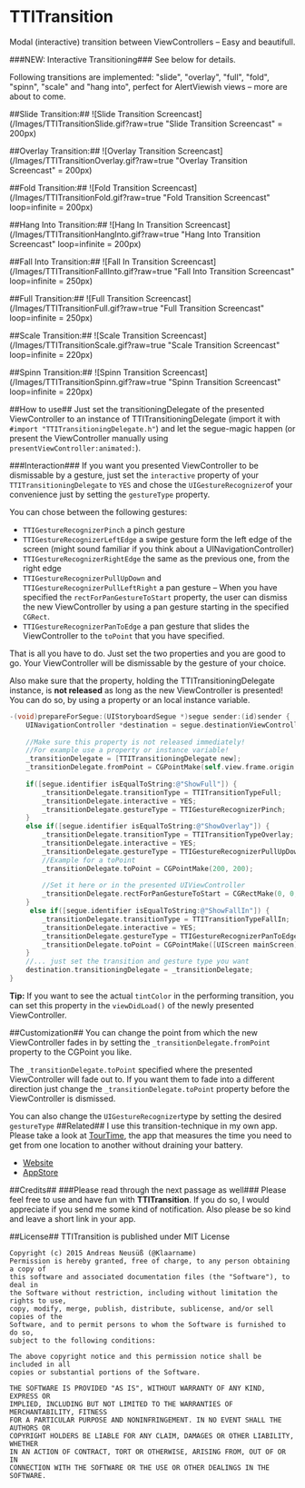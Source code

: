TTITransition
=============

Modal (interactive) transition between ViewControllers – Easy and beautifull.

###NEW: Interactive Transitioning###
See below for details.




Following transitions are implemented: "slide", "overlay", "full", "fold", "spinn", "scale" and "hang into", perfect for AlertViewish views – more are about to come.

##Slide Transition:##
![Slide Transition Screencast](/Images/TTITransitionSlide.gif?raw=true "Slide Transition Screencast" = 200px)

##Overlay Transition:##
![Overlay Transition Screencast](/Images/TTITransitionOverlay.gif?raw=true "Overlay Transition Screencast"  = 200px) 


##Fold Transition:##
![Fold Transition Screencast](/Images/TTITransitionFold.gif?raw=true "Fold Transition Screencast" loop=infinite  = 200px)

##Hang Into Transition:##
![Hang In Transition Screencast](/Images/TTITransitionHangInto.gif?raw=true "Hang Into Transition Screencast" loop=infinite  = 200px)

##Fall Into Transition:##
![Fall In Transition Screencast](/Images/TTITransitionFallInto.gif?raw=true "Fall Into Transition Screencast" loop=infinite  = 250px)

##Full Transition:##
![Full Transition Screencast](/Images/TTITransitionFull.gif?raw=true "Full Transition Screencast" loop=infinite  = 250px)

##Scale Transition:##
![Scale Transition Screencast](/Images/TTITransitionScale.gif?raw=true "Scale Transition Screencast" loop=infinite  = 220px)

##Spinn Transition:##
![Spinn Transition Screencast](/Images/TTITransitionSpinn.gif?raw=true "Spinn Transition Screencast" loop=infinite  = 220px)




##How to use##
Just set the transitioningDelegate of the presented ViewController to an instance of TTITransitioningDelegate (import it with `#import "TTITransitioningDelegate.h"`) and let the segue-magic happen (or present the ViewController manually using ```presentViewController:animated:```).

###Interaction###
If you want you presented ViewController to be dismissable by a gesture, just set the ```interactive``` property of your ```TTITransitioningDelegate``` to ```YES``` and chose the ```UIGestureRecognizer```of your convenience just by setting the ```gestureType``` property.

You can chose between the following gestures:
* ```TTIGestureRecognizerPinch``` a pinch gesture
* ```TTIGestureRecognizerLeftEdge``` a swipe gesture form the left edge of the screen (might sound familiar if you think about a UINavigationController)
* ```TTIGestureRecognizerRightEdge``` the same as the previous one, from the right edge
* ```TTIGestureRecognizerPullUpDown``` and ```TTIGestureRecognizerPullLeftRight``` a pan gesture – When you have specified the ```rectForPanGestureToStart``` property, the user can dismiss the new ViewController by using a pan gesture starting in the specified ```CGRect```.
* ```TTIGestureRecognizerPanToEdge``` a pan gesture that slides the ViewController to the ```toPoint``` that you have specified.

That is all you have to do. Just set the two properties and you are good to go. Your ViewController will be dismissable by the gesture of your choice.

Also make sure that the property, holding the TTITransitioningDelegate instance, is **not released** as long as the new ViewController is presented!
You can do so, by using a property or an local instance variable.


```Objective-C
-(void)prepareForSegue:(UIStoryboardSegue *)segue sender:(id)sender {
    UINavigationController *destination = segue.destinationViewController;
    
    //Make sure this property is not released immediately!
    //For example use a property or instance variable!
    _transitionDelegate = [TTITransitioningDelegate new];
    _transitionDelegate.fromPoint = CGPointMake(self.view.frame.origin.x+(self.view.frame.size.width/2), self.view.frame.origin.y+(self.view.frame.size.height/2));
    
    if([segue.identifier isEqualToString:@"ShowFull"]) {
        _transitionDelegate.transitionType = TTITransitionTypeFull;
        _transitionDelegate.interactive = YES;
        _transitionDelegate.gestureType = TTIGestureRecognizerPinch;
    }
    else if([segue.identifier isEqualToString:@"ShowOverlay"]) {
        _transitionDelegate.transitionType = TTITransitionTypeOverlay;
        _transitionDelegate.interactive = YES;
        _transitionDelegate.gestureType = TTIGestureRecognizerPullUpDown;
        //Example for a toPoint
        _transitionDelegate.toPoint = CGPointMake(200, 200);
        
        //Set it here or in the presented UIViewController
        _transitionDelegate.rectForPanGestureToStart = CGRectMake(0, 0, 100, 100);
    }
     else if([segue.identifier isEqualToString:@"ShowFallIn"]) {
        _transitionDelegate.transitionType = TTITransitionTypeFallIn;
        _transitionDelegate.interactive = YES;
        _transitionDelegate.gestureType = TTIGestureRecognizerPanToEdge;
        _transitionDelegate.toPoint = CGPointMake([UIScreen mainScreen].bounds.size.width/2.0, 0);
    }
    //... just set the transition and gesture type you want
    destination.transitioningDelegate = _transitionDelegate;
}

```

**Tip:**
If you want to see the actual ```tintColor``` in the performing transition, you can set this property in the ```viewDidLoad()``` of the newly presented ViewController.

##Customization##
You can change the point from which the new ViewController fades in by setting the `_transitionDelegate.fromPoint` property to the CGPoint you like.

The ```_transitionDelegate.toPoint``` specified where the presented ViewController will fade out to. 
If you want them to fade into a different direction just change the `_transitionDelegate.toPoint` property before the ViewController is dismissed.

You can also change the ```UIGestureRecognizer```type by setting the desired ```gestureType```
##Related##
I use this transition-technique in my own app.
Please take a look at [TourTime](https://anerma.de/TourTime/), the app that measures the time you need to get from one location to another without draining your battery.
- [Website](https://anerma.de/TourTime/)
- [AppStore](https://itunes.apple.com/app/id848979893)

##Credits##
###Please read through the next passage as well###
Please feel free to use and have fun with **TTITransition**. If you do so, I would appreciate if you send me some kind of notification.
Also please be so kind and leave a short link in your app.

##License##
TTITransition is published under MIT License

    Copyright (c) 2015 Andreas Neusüß (@Klaarname)
    Permission is hereby granted, free of charge, to any person obtaining a copy of
    this software and associated documentation files (the "Software"), to deal in
    the Software without restriction, including without limitation the rights to use,
    copy, modify, merge, publish, distribute, sublicense, and/or sell copies of the
    Software, and to permit persons to whom the Software is furnished to do so,
    subject to the following conditions:

    The above copyright notice and this permission notice shall be included in all
    copies or substantial portions of the Software.

    THE SOFTWARE IS PROVIDED "AS IS", WITHOUT WARRANTY OF ANY KIND, EXPRESS OR
    IMPLIED, INCLUDING BUT NOT LIMITED TO THE WARRANTIES OF MERCHANTABILITY, FITNESS
    FOR A PARTICULAR PURPOSE AND NONINFRINGEMENT. IN NO EVENT SHALL THE AUTHORS OR
    COPYRIGHT HOLDERS BE LIABLE FOR ANY CLAIM, DAMAGES OR OTHER LIABILITY, WHETHER
    IN AN ACTION OF CONTRACT, TORT OR OTHERWISE, ARISING FROM, OUT OF OR IN
    CONNECTION WITH THE SOFTWARE OR THE USE OR OTHER DEALINGS IN THE SOFTWARE.